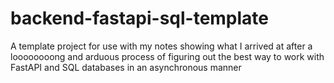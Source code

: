 # backend-fastapi-sql-template

A template project for use with my notes showing what I arrived at after a loooooooong and arduous process of figuring out the best way to work with FastAPI and SQL databases in an asynchronous manner
